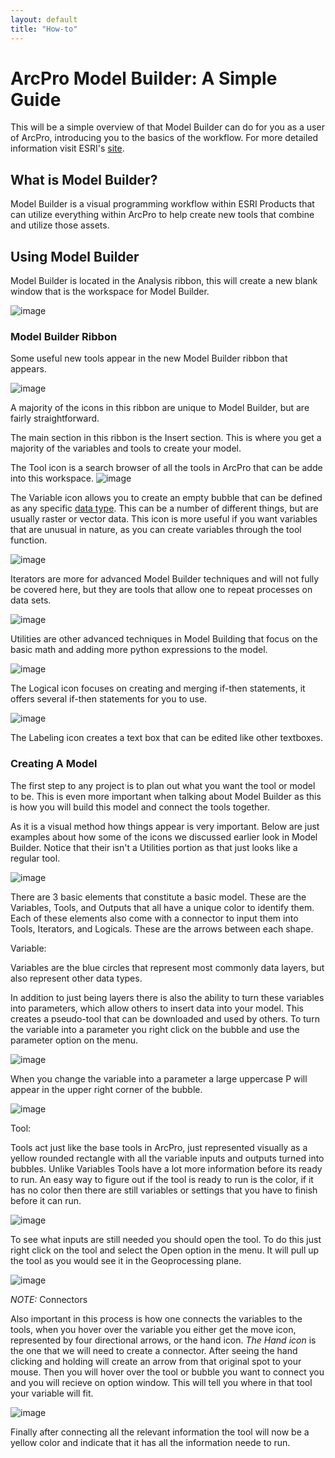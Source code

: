 ```yaml
---
layout: default
title: "How-to"
---
```


# ArcPro Model Builder: A Simple Guide
 This will be a simple overview of that Model Builder can do for you as a user of ArcPro, introducing you to the basics of the workflow.
  For more detailed information visit ESRI's [site](https://pro.arcgis.com/en/pro-app/help/analysis/geoprocessing/modelbuilder/what-is-modelbuilder-.htm).

## What is Model Builder?
 Model Builder is a visual programming workflow within ESRI Products that can utilize everything within ArcPro to help create new tools that combine and utilize those assets. 
 
 ## Using Model Builder
  Model Builder is located in the Analysis ribbon, this will create a new blank window that is the workspace for Model Builder.
  
  ![image](https://user-images.githubusercontent.com/60631222/76147496-cb30e300-606a-11ea-97cf-f7ff89c21fd7.png)

### Model Builder Ribbon

Some useful new tools appear in the new Model Builder ribbon that appears. 

![image](https://user-images.githubusercontent.com/60631222/76253875-d9752f80-6221-11ea-84b9-a3374be59f87.png)

A majority of the icons in this ribbon are unique to Model Builder, but are fairly straightforward.

The main section in this ribbon is the Insert section. This is where you get a majority of the variables and tools to create your model.

The Tool icon is a search browser of all the tools in ArcPro that can be adde into this workspace.
![image](https://user-images.githubusercontent.com/60631222/76255007-cf543080-6223-11ea-87c5-72cac9c7b7e6.png)

The Variable icon allows you to create an empty bubble that can be defined as any specific [data type](https://pro.arcgis.com/en/pro-app/help/analysis/geoprocessing/modelbuilder/modelbuilder-vocabulary.htm). This can be a number of different things, but are usually raster or vector data. This icon is more useful if you want variables that are unusual in nature, as you can create variables through the tool function.

![image](https://user-images.githubusercontent.com/60631222/76255633-e21b3500-6224-11ea-93b0-ad6ceda21f8e.png)

Iterators are more for advanced Model Builder techniques and will not fully be covered here, but they are tools that allow one to repeat processes on data sets.

![image](https://user-images.githubusercontent.com/60631222/76256125-c6645e80-6225-11ea-86c9-ea91bc58c19c.png)

Utilities are other advanced techniques in Model Building that focus on the basic math and adding more python expressions to the model.

![image](https://user-images.githubusercontent.com/60631222/76256831-f6f8c800-6226-11ea-91c4-63d572b84de4.png)

The Logical icon focuses on creating and merging if-then statements, it offers several if-then statements for you to use.

![image](https://user-images.githubusercontent.com/60631222/76257123-75ee0080-6227-11ea-84a3-e6e378f7b843.png)

The Labeling icon creates a text box that can be edited like other textboxes.

### Creating A Model

The first step to any project is to plan out what you want the tool or model to be. This is even more important when talking about Model Builder as this is how you will build this model and connect the tools together.

As it is a visual method how things appear is very important. Below are just examples about how some of the icons we discussed earlier look in Model Builder. Notice that their isn't a Utilities portion as that just looks like a regular tool.

![image](https://user-images.githubusercontent.com/60631222/76470610-f303ac00-63c6-11ea-9c1b-e5f2fa1cc8c8.png)

There are 3 basic elements that constitute a basic model. These are the Variables, Tools, and Outputs that all have a unique color to identify them. Each of these elements also come with a connector to input them into Tools, Iterators, and Logicals. These are the arrows between each shape.

Variable:

Variables are the blue circles that represent most commonly data layers, but also represent other data types.

In addition to just being layers there is also the ability to turn these variables into parameters, which allow others to insert data into your model. This creates a pseudo-tool that can be downloaded and used by others. To turn the variable into a parameter you right click on the bubble and use the parameter option on the menu.

![image](https://user-images.githubusercontent.com/60631222/76626642-e8086300-650f-11ea-8480-6c8b9b159f5e.png)

When you change the variable into a parameter a large uppercase P will appear in the upper right corner of the bubble.

![image](https://user-images.githubusercontent.com/60631222/76627230-06229300-6511-11ea-9b9a-4eed492d8ab1.png)

Tool: 

Tools act just like the base tools in ArcPro, just represented visually as a yellow rounded rectangle with all the variable inputs and outputs turned into bubbles. Unlike Variables Tools have a lot more information before its ready to run. An easy way to figure out if the tool is ready to run is the color, if it has no color then there are still variables or settings that you have to finish before it can run.

![image](https://user-images.githubusercontent.com/60631222/76627710-e344ae80-6511-11ea-8346-23b82710c494.png)
 
 To see what inputs are still needed you should open the tool. To do this just right click on the tool and select the Open option in the menu. It will pull up the tool as you would see it in the Geoprocessing plane.
 
 ![image](https://user-images.githubusercontent.com/60631222/76627978-60702380-6512-11ea-8969-d3ba177dc173.png)
 
 *NOTE:* Connectors
 
 Also important in this process is how one connects the variables to the tools, when you hover over the variable you either get the move icon, represented by four directional arrows, or the hand icon. *The Hand icon* is the one that we will need to create a connector. After seeing the hand clicking and holding will create an arrow from that original spot to your mouse. Then you will hover over the tool or bubble you want to connect you and you will recieve on option window. This will tell you where in that tool your variable will fit.

![image](https://user-images.githubusercontent.com/60631222/76627636-b85a5a80-6511-11ea-98e1-6a638df62dba.png)

Finally after connecting all the relevant information the tool will now be a yellow color and indicate that it has all the information neede to run. 

